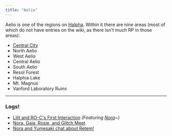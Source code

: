 ```yaml
---
title: "Aelio"
---
```


Aelio is one of the regions on [Halpha](SubIndexes/Places/Halpha.md).
Within it there are nine areas (most of which do not have entries on the wiki, as there isn't much RP in those areas):
- [Central City](SubIndexes/Places/Aelio/CentralCity.md)
- North Aelio
- West Aelio
- Central Aelio
- South Aelio
- Resol Forest
- Halphia Lake
- Mt. Magnus
- Vanford Laboratory Ruins

---

### Logs!

- [Lilit and RO-C's First Interaction](SubIndexes/Logs/finishedlogs/firstinteractions/LilitROCsFirstInteraction.md) *(Featuring [Nora](SubIndexes/Characters/Nora.md)~)*
- [Nora, Gaia, Rosie, and Glitch Meet](SubIndexes/Logs/finishedlogs/firstinteractions/NoraGaiaRosieAndGlitchMeet.md)
- [Nora and Yumesaki chat about Retem!](SubIndexes/Logs/finishedlogs/SocialRP/NoraAndYumesakiChatAboutRetem..md)